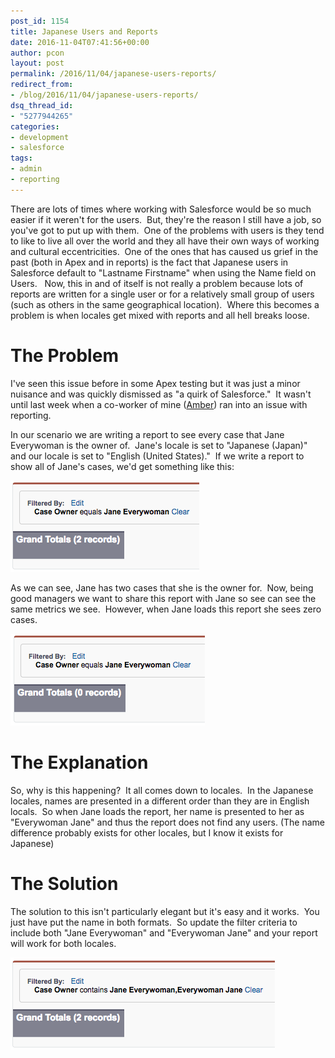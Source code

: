 ```yaml
---
post_id: 1154
title: Japanese Users and Reports
date: 2016-11-04T07:41:56+00:00
author: pcon
layout: post
permalink: /2016/11/04/japanese-users-reports/
redirect_from:
- /blog/2016/11/04/japanese-users-reports/
dsq_thread_id:
- "5277944265"
categories:
- development
- salesforce
tags:
- admin
- reporting
---
```

There are lots of times where working with Salesforce would be so much easier if it weren't for the users.  But, they're the reason I still have a job, so you've got to put up with them.  One of the problems with users is they tend to like to live all over the world and they all have their own ways of working and cultural eccentricities.  One of the ones that has caused us grief in the past (both in Apex and in reports) is the fact that Japanese users in Salesforce default to "Lastname Firstname" when using the Name field on Users.   Now, this in and of itself is not really a problem because lots of reports are written for a single user or for a relatively small group of users (such as others in the same geographical location).  Where this becomes a problem is when locales get mixed with reports and all hell breaks loose.

<!--more-->

# The Problem

I've seen this issue before in some Apex testing but it was just a minor nuisance and was quickly dismissed as "a quirk of Salesforce."  It wasn't until last week when a co-worker of mine ([Amber](https://about.me/amber.boaz)) ran into an issue with reporting.

In our scenario we are writing a report to see every case that Jane Everywoman is the owner of.  Jane's locale is set to "Japanese (Japan)" and our locale is set to "English (United States)."  If we write a report to show all of Jane's cases, we'd get something like this:

![Report View](/assets/img/2016/11/04/reportView.png)

As we can see, Jane has two cases that she is the owner for.  Now, being good managers we want to share this report with Jane so see can see the same metrics we see.  However, when Jane loads this report she sees zero cases.

![Jane's View](/assets/img/2016/11/04/janeView.png)

# The Explanation

So, why is this happening?  It all comes down to locales.  In the Japanese locales, names are presented in a different order than they are in English locals.  So when Jane loads the report, her name is presented to her as "Everywoman Jane" and thus the report does not find any users. (The name difference probably exists for other locales, but I know it exists for Japanese)

# The Solution

The solution to this isn't particularly elegant but it's easy and it works.  You just have put the name in both formats.  So update the filter criteria to include both "Jane Everywoman" and "Everywoman Jane" and your report will work for both locales.

![Correct Report](/assets/img/2016/11/04/correctReport.png)